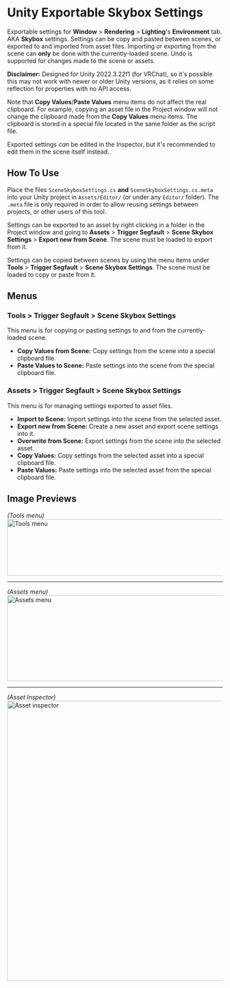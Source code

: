 # Unity Exportable Skybox Settings
Exportable settings for **Window** &gt; **Rendering** &gt; **Lighting**'s **Environment** tab. AKA **Skybox** settings. Settings can be copy and pasted between scenes, or exported to and imported from asset files. Importing or exporting from the scene can **only** be done with the currently-loaded scene. Undo is supported for changes made to the scene or assets.

**Disclaimer:** Designed for Unity 2022.3.22f1 (for VRChat), so it's possible this may not work with newer or older Unity versions, as it relies on some reflection for properties with no API access.

Note that **Copy Values**/**Paste Values** menu items do not affect the real clipboard. For example, copying an asset file in the Project window will not change the clipboard made from the **Copy Values** menu items. The clipboard is stored in a special file located in the same folder as the script file.

Exported settings *can* be edited in the Inspector, but it's recommended to edit them in the scene itself instead.

## How To Use
Place the files `SceneSkyboxSettings.cs` **and** `SceneSkyboxSettings.cs.meta` into your Unity project in `Assets/Editor/` (or under any `Editor/` folder). The `.meta` file is only required in order to allow reusing settings between projects, or other users of this tool.

Settings can be exported to an asset by right clicking in a folder in the Project window and going to **Assets** &gt; **Trigger Segfault** &gt; **Scene Skybox Settings** &gt; **Export new from Scene**. The scene must be loaded to export from it.

Settings can be copied between scenes by using the menu items under **Tools** &gt; **Trigger Segfault** &gt; **Scene Skybox Settings**. The scene must be loaded to copy or paste from it.

## Menus

### Tools &gt; Trigger Segfault &gt; Scene Skybox Settings
This menu is for copying or pasting settings to and from the currently-loaded scene.
* **Copy Values from Scene:** Copy settings from the scene into a special clipboard file.
* **Paste Values to Scene:** Paste settings into the scene from the special clipboard file.

### Assets &gt; Trigger Segfault &gt; Scene Skybox Settings
This menu is for managing settings exported to asset files.

* **Import to Scene:** Import settings into the scene from the selected asset.
* **Export new from Scene:** Create a new asset and export scene settings into it.
* **Overwrite from Scene:** Export settings from the scene into the selected asset.
* **Copy Values:** Copy settings from the selected asset into a special clipboard file.
* **Paste Values:** Paste settings into the selected asset from the special clipboard file.


## Image Previews



*(Tools menu)*<br>
<img width="705" height="132" alt="Tools menu" src="https://github.com/user-attachments/assets/d7fc39c8-04c3-4be1-b1ab-d6056aaa9622" />

***

*(Assets menu)*<br>
<img width="865" height="200" alt="Assets menu" src="https://github.com/user-attachments/assets/284934c7-fffc-41a0-9920-89b6dfcb8175" />

***

*(Asset Inspector)*<br>
<img width="531" height="654" alt="Asset inspector" src="https://github.com/user-attachments/assets/4cf75819-7fa3-4d70-a404-c179f65ca304" />

